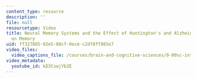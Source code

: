 ```yaml
---
content_type: resource
description: ''
file: null
resourcetype: Video
title: Neural Memory Systems and the Effect of Huntington's and Alzheimer's Diseases
  on Memory
uid: ff327885-92e5-88cf-0ece-c2d78ff865e7
video_files:
  video_captions_file: /courses/brain-and-cognitive-sciences/9-00sc-introduction-to-psychology-fall-2011/memory-ii/neural-memory-systems-and-the-effect-of-huntingtons-and-alzheimers-diseases-on-memory/kD3CswjYb2E.vtt
video_metadata:
  youtube_id: kD3CswjYb2E
---
```

